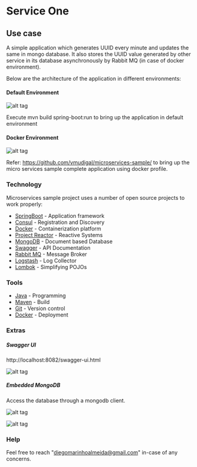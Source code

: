 
# Service One

## Use case

A simple application which generates UUID every minute and updates the same in mongo database. It also stores the UUID value generated by other service in its database asynchronously by Rabbit MQ (in case of docker environment).

Below are the architecture of the application in different environments:

#### Default Environment

![alt tag](https://github.com/vmudigal/microservices-sample/blob/version-5/service-one/doc/architecture/service-one%20(default).png?raw=true)   

Execute mvn build spring-boot:run to bring up the application in default environment

#### Docker Environment

![alt tag](https://github.com/vmudigal/microservices-sample/blob/version-5/service-one/doc/architecture/service-one%20(docker).png?raw=true)   

Refer: https://github.com/vmudigal/microservices-sample/ to bring up the micro services sample complete application using docker profile.

### Technology

Microservices sample project uses a number of open source projects to work properly:

* [SpringBoot] - Application framework
* [Consul] - Registration and Discovery
* [Docker] - Containerization platform
* [Project Reactor] - Reactive Systems
* [MongoDB] - Document based Database
* [Swagger] - API Documentation
* [Rabbit MQ] - Message Broker
* [Logstash] - Log Collector
* [Lombok] - Simplifying POJOs

### Tools

* [Java] - Programming
* [Maven] - Build
* [Git] - Version control
* [Docker] - Deployment

### Extras

##### Swagger UI

http://localhost:8082/swagger-ui.html

![alt tag](https://github.com/vmudigal/microservices-sample/blob/version-5/service-one/doc/tools/swagger.png?raw=true)   

##### Embedded MongoDB

Access the database through a mongodb client.

![alt tag](https://github.com/vmudigal/microservices-sample/blob/version-5/service-one/doc/tools/mongodb-login.png?raw=true)   

![alt tag](https://github.com/vmudigal/microservices-sample/blob/version-5/service-one/doc/tools/mongodb.png?raw=true)   


### Help

Feel free to reach "diegomarinhoalmeida@gmail.com" in-case of any concerns.

[//]: # (These are reference links used in the body of this note and get stripped out when the markdown processor does its job.)

   [SpringBoot]: <https://projects.spring.io/spring-boot/>
   [Consul]: <https://www.consul.io>
   [Project Reactor]: <https://projectreactor.io/>
   [Docker]: <https://www.docker.com>
   [Maven]: <https://maven.apache.org>
   [Git]: <https://git-scm.com>
   [Java]: <https://go.java>
   [Rabbit MQ]: <https://www.rabbitmq.com/>
   [Swagger]: <https://swagger.io/>
   [Logstash]: <https://www.elastic.co/products/logstash>
   [MongoDB]: <https://www.mongodb.com/>
   [Lombok]: <https://projectlombok.org/>
